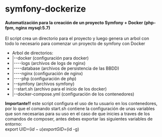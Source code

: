 # symfony-dockerize
#### Automatización para la creación de un proyecto Symfony + Docker (php-fpm, nginx mysql:5.7)

El script crea un directorio para el proyecto y luego genera un arbol con todo lo necesario para comenzar un proyecto de symfony con Docker

* Arbol de directorios:
* |--docker (configuración para docker)
* |----logs (archivos de logs de nginx)
* |----database (archivos de persistencia de las BBDD)
* |----nginx (configuración de nginx)
* |----php (configuración de php)
* |--symfony (archivos symfony)
* |--start.sh (archivo para el inicio de los docker)
* |--docker-compose.yml (configuración de los contenedores)

**Importante!!** este script configura el uso de tu usuario en los contenedores, por lo que el comando start.sh contiene la configuración de unas variables que son necesarias para su uso
en el caso de que inicies a traves de los comandos de composer, antes debes exportar las siguientes variables de entorno:  
export UID=$(id -u)  
export GID=$(id -g)